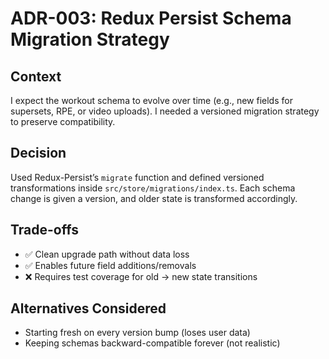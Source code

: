 # ADR-003: Redux Persist Schema Migration Strategy

## Context
I expect the workout schema to evolve over time (e.g., new fields for supersets, RPE, or video uploads). I needed a versioned migration strategy to preserve compatibility.

## Decision
Used Redux-Persist’s `migrate` function and defined versioned transformations inside `src/store/migrations/index.ts`. Each schema change is given a version, and older state is transformed accordingly.

## Trade-offs
- ✅ Clean upgrade path without data loss
- ✅ Enables future field additions/removals
- ❌ Requires test coverage for old → new state transitions

## Alternatives Considered
- Starting fresh on every version bump (loses user data)
- Keeping schemas backward-compatible forever (not realistic)
